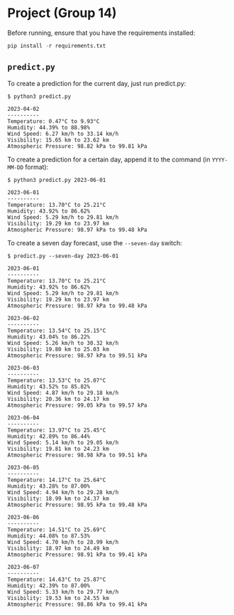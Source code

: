 # Project (Group 14)

Before running, ensure that you have the requirements installed:

```python
pip install -r requirements.txt
```

## `predict.py`

To create a prediction for the current day, just run predict.py:

```
$ python3 predict.py

2023-04-02
----------
Temperature: 0.47°C to 9.93°C
Humidity: 44.39% to 88.98%
Wind Speed: 6.27 km/h to 33.14 km/h
Visibility: 15.65 km to 23.62 km
Atmospheric Pressure: 98.82 kPa to 99.81 kPa
```

To create a prediction for a certain day, append it to the command (in ``YYYY-MM-DD`` format):

```
$ python3 predict.py 2023-06-01

2023-06-01
----------
Temperature: 13.70°C to 25.21°C
Humidity: 43.92% to 86.62%
Wind Speed: 5.29 km/h to 29.81 km/h
Visibility: 19.29 km to 23.97 km
Atmospheric Pressure: 98.97 kPa to 99.48 kPa
```

To create a seven day forecast, use the ``--seven-day`` switch:

```
$ predict.py --seven-day 2023-06-01

2023-06-01
----------
Temperature: 13.70°C to 25.21°C
Humidity: 43.92% to 86.62%
Wind Speed: 5.29 km/h to 29.81 km/h
Visibility: 19.29 km to 23.97 km
Atmospheric Pressure: 98.97 kPa to 99.48 kPa

2023-06-02
----------
Temperature: 13.54°C to 25.15°C
Humidity: 43.04% to 86.22%
Wind Speed: 5.26 km/h to 30.32 km/h
Visibility: 19.80 km to 25.03 km
Atmospheric Pressure: 98.97 kPa to 99.51 kPa

2023-06-03
----------
Temperature: 13.53°C to 25.07°C
Humidity: 43.52% to 85.82%
Wind Speed: 4.87 km/h to 29.18 km/h
Visibility: 20.36 km to 24.17 km
Atmospheric Pressure: 99.05 kPa to 99.57 kPa

2023-06-04
----------
Temperature: 13.97°C to 25.45°C
Humidity: 42.89% to 86.44%
Wind Speed: 5.14 km/h to 29.05 km/h
Visibility: 19.81 km to 24.23 km
Atmospheric Pressure: 98.98 kPa to 99.51 kPa

2023-06-05
----------
Temperature: 14.17°C to 25.64°C
Humidity: 43.28% to 87.00%
Wind Speed: 4.94 km/h to 29.28 km/h
Visibility: 18.99 km to 24.37 km
Atmospheric Pressure: 98.95 kPa to 99.48 kPa

2023-06-06
----------
Temperature: 14.51°C to 25.69°C
Humidity: 44.08% to 87.53%
Wind Speed: 4.70 km/h to 28.99 km/h
Visibility: 18.97 km to 24.49 km
Atmospheric Pressure: 98.91 kPa to 99.41 kPa

2023-06-07
----------
Temperature: 14.63°C to 25.87°C
Humidity: 42.39% to 87.00%
Wind Speed: 5.33 km/h to 29.77 km/h
Visibility: 19.53 km to 24.55 km
Atmospheric Pressure: 98.86 kPa to 99.41 kPa
```
